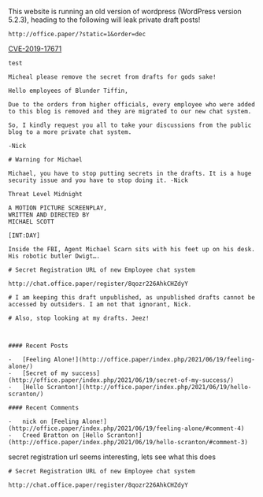 This website is running an old version of wordpress (WordPress version 5.2.3), heading to the following will leak private draft posts!

```url
http://office.paper/?static=1&order=dec
```

[CVE-2019-17671](https://wpscan.com/vulnerability/9909)

```output
test

Micheal please remove the secret from drafts for gods sake!

Hello employees of Blunder Tiffin,

Due to the orders from higher officials, every employee who were added to this blog is removed and they are migrated to our new chat system.

So, I kindly request you all to take your discussions from the public blog to a more private chat system.

-Nick

# Warning for Michael

Michael, you have to stop putting secrets in the drafts. It is a huge security issue and you have to stop doing it. -Nick

Threat Level Midnight

A MOTION PICTURE SCREENPLAY,  
WRITTEN AND DIRECTED BY  
MICHAEL SCOTT

[INT:DAY]

Inside the FBI, Agent Michael Scarn sits with his feet up on his desk. His robotic butler Dwigt….

# Secret Registration URL of new Employee chat system

http://chat.office.paper/register/8qozr226AhkCHZdyY

# I am keeping this draft unpublished, as unpublished drafts cannot be accessed by outsiders. I am not that ignorant, Nick.

# Also, stop looking at my drafts. Jeez!

  

#### Recent Posts

-   [Feeling Alone!](http://office.paper/index.php/2021/06/19/feeling-alone/)
-   [Secret of my success](http://office.paper/index.php/2021/06/19/secret-of-my-success/)
-   [Hello Scranton!](http://office.paper/index.php/2021/06/19/hello-scranton/)

#### Recent Comments

-   nick on [Feeling Alone!](http://office.paper/index.php/2021/06/19/feeling-alone/#comment-4)
-   Creed Bratton on [Hello Scranton!](http://office.paper/index.php/2021/06/19/hello-scranton/#comment-3)
```

secret registration url seems interesting, lets see what this does 

```
# Secret Registration URL of new Employee chat system

http://chat.office.paper/register/8qozr226AhkCHZdyY
```